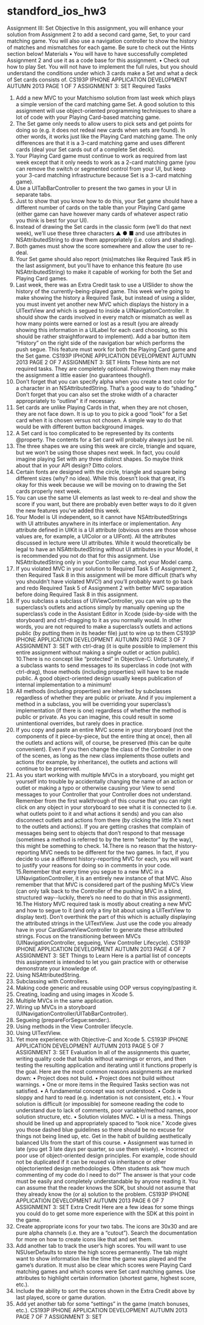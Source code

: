 standford_ios_hw3
=================
Assignment III: Set
Objective
In this assignment, you will enhance your solution from Assignment 2 to add a second
card game, Set, to your card matching game. You will also use a navigation controller
to show the history of matches and mismatches for each game.
Be sure to check out the Hints section below!
Materials
• You will have to have successfully completed Assignment 2 and use it as a code base for
this assignment.
• Check out how to play Set. You will not have to implement the full rules, but you
should understand the conditions under which 3 cards make a Set and what a deck of
Set cards consists of.
CS193P IPHONE APPLICATION DEVELOPMENT
AUTUMN 2013
PAGE 1 OF 7
ASSIGNMENT 3: SET
Required Tasks
1. Add a new MVC to your Matchismo solution from last week which plays a simple
version of the card matching game Set. A good solution to this assignment will use
object-oriented programming techniques to share a lot of code with your Playing
Card-based matching game.
2. The Set game only needs to allow users to pick sets and get points for doing so (e.g. it
does not redeal new cards when sets are found). In other words, it works just like the
Playing Card matching game. The only differences are that it is a 3-card matching game
and uses different cards (deal your Set cards out of a complete Set deck).
3. Your Playing Card game must continue to work as required from last week except
that it only needs to work as a 2-card matching game (you can remove the switch or
segmented control from your UI, but keep your 3-card matching infrastructure
because Set is a 3-card matching game).
4. Use a UITabBarController to present the two games in your UI in separate tabs.
5. Just to show that you know how to do this, your Set game should have a different
number of cards on the table than your Playing Card game (either game can have
however many cards of whatever aspect ratio you think is best for your UI).
6. Instead of drawing the Set cards in the classic form (we’ll do that next week), we’ll
use these three characters ▲ ● ■ and use attributes in NSAttributedString to draw
them appropriately (i.e. colors and shading).
7. Both games must show the score somewhere and allow the user to re-deal.
8. Your Set game should also report (mis)matches like Required Task #5 in the last
assignment, but you’ll have to enhance this feature (to use NSAttributedString) to
make it capable of working for both the Set and Playing Card games.
9. Last week, there was an Extra Credit task to use a UISlider to show the history of
the currently-being-played game. This week we’re going to make showing the history
a Required Task, but instead of using a slider, you must invent yet another new MVC
which displays the history in a UITextView and which is segued to inside a
UINavigationController. It should show the cards involved in every match or
mismatch as well as how many points were earned or lost as a result (you are already
showing this information in a UILabel for each card choosing, so this should be
rather straightforward to implement). Add a bar button item “History” on the right
side of the navigation bar which performs the push segue. This feature must work
for both the Playing Card game and the Set game.
CS193P IPHONE APPLICATION DEVELOPMENT
AUTUMN 2013
PAGE 2 OF 7
ASSIGNMENT 3: SET
Hints
These hints are not required tasks. They are completely optional. Following them may
make the assignment a little easier (no guarantees though!).
1. Don’t forget that you can specify alpha when you create a text color for a character in
an NSAttributedString. That’s a good way to do “shading.” Don’t forget that you
can also set the stroke width of a character appropriately to “outline” it if necessary.
2. Set cards are unlike Playing Cards in that, when they are not chosen, they are not face
down. It is up to you to pick a good “look” for a Set card when it is chosen versus not
chosen. A simple way to do that would be with different button background images.
3. A Set card is too complicated to be represented by its contents @property. The
contents for a Set card will probably always just be nil.
4. The three shapes we are using this week are circle, triangle and square, but we won’t
be using those shapes next week. In fact, you could imagine playing Set with any
three distinct shapes. So maybe think about that in your API design? Ditto colors.
5. Certain fonts are designed with the circle, triangle and square being different sizes
(why? no idea). While this doesn’t look that great, it’s okay for this week because we
will be moving on to drawing the Set cards properly next week.
6. You can use the same UI elements as last week to re-deal and show the score if you
want, but there are probably even better ways to do it given the new features you’ve
added this week.
7. Your Model is UI independent, so it cannot have NSAttributedStrings with UI
attributes anywhere in its interface or implementation. Any attribute defined in UIKit
is a UI attribute (obvious ones are those whose values are, for example, a UIColor or a
UIFont). All the attributes discussed in lecture were UI attributes. While it would
theoretically be legal to have an NSAttributedString without UI attributes in your
Model, it is recommended you not do that for this assignment. Use
NSAttributedString only in your Controller camp, not your Model camp.
8. If you violated MVC in your solution to Required Task 5 of Assignment 2, then
Required Task 8 in this assignment will be more difficult (that’s why you shouldn’t
have violated MVC!) and you’ll probably want to go back and redo Required Task 5
of Assignment 2 with better MVC separation before doing Required Task 8 in this
assignment.
9. If you subclass a subclass of UIViewController, you can wire up to the superclass’s
outlets and actions simply by manually opening up the superclass’s code in the
Assistant Editor in Xcode (side-by-side with the storyboard) and ctrl-dragging to it as
you normally would. In other words, you are not required to make a superclass’s
outlets and actions public (by putting them in its header file) just to wire up to them
CS193P IPHONE APPLICATION DEVELOPMENT
AUTUMN 2013
PAGE 3 OF 7
ASSIGNMENT 3: SET
with ctrl-drag (it is quite possible to implement this entire assignment without making
a single outlet or action public).
10.There is no concept like “protected” in Objective-C. Unfortunately, if a subclass
wants to send messages to its superclass in code (not with ctrl-drag), those methods
(including properties) will have to be made public. A good object-oriented design
usually keeps publication of internal implementation to a minimum!
11. All methods (including properties) are inherited by subclasses regardless of whether
they are public or private. And if you implement a method in a subclass, you will be
overriding your superclass’s implementation (if there is one) regardless of whether the
method is public or private. As you can imagine, this could result in some
unintentional overrides, but rarely does in practice.
12. If you copy and paste an entire MVC scene in your storyboard (not the components of it
piece-by-piece, but the entire thing at once), then all the outlets and actions will, of
course, be preserved (this can be quite convenient). Even if you then change the class
of the Controller in one of the scenes, as long as the new class implements those
outlets and actions (for example, by inheritance), the outlets and actions will continue
to be preserved.
13. As you start working with multiple MVCs in a storyboard, you might get yourself into
trouble by accidentally changing the name of an action or outlet or making a typo or
otherwise causing your View to send messages to your Controller that your Controller
does not understand. Remember from the first walkthrough of this course that you
can right click on any object in your storyboard to see what it is connected to (i.e. what
outlets point to it and what actions it sends) and you can also disconnect outlets and
actions from there (by clicking the little X’s next to the outlets and actions). If you are
getting crashes that complain of messages being sent to objects that don’t respond to
that message (sometimes a method is referred to by the term “selector” by the way),
this might be something to check.
14.There is no reason that the history-reporting MVC needs to be different for the two
games. In fact, if you decide to use a different history-reporting MVC for each, you
will want to justify your reasons for doing so in comments in your code.
15.Remember that every time you segue to a new MVC in a UINavigationController, it
is an entirely new instance of that MVC. Also remember that that MVC is considered
part of the pushing MVC’s View (can only talk back to the Controller of the pushing
MVC in a blind, structured way--luckily, there’s no need to do that in this assignment).
16.The History MVC required task is mostly about creating a new MVC and how to
segue to it (and only a tiny bit about using a UITextView to display text). Don’t
overthink the part of this which is actually displaying the attributed strings in the
UITextView. Just use the code you already have in your CardGameViewController to
generate these attributed strings. Focus on the transitioning between MVCs
(UINavigationController, segueing, View Controller Lifecycle).
CS193P IPHONE APPLICATION DEVELOPMENT
AUTUMN 2013
PAGE 4 OF 7
ASSIGNMENT 3: SET
Things to Learn
Here is a partial list of concepts this assignment is intended to let you gain practice with
or otherwise demonstrate your knowledge of.
1. Using NSAttributedString.
2. Subclassing with Controllers.
3. Making code generic and reusable using OOP versus copying/pasting it.
4. Creating, loading and using images in Xcode 5.
5. Multiple MVCs in the same application.
6. Wiring up MVCs in a storyboard (UINavigationController/UITabBarController).
7. Segueing (prepareForSegue:sender:).
8. Using methods in the View Controller lifecycle.
9. Using UITextView.
10. Yet more experience with Objective-C and Xcode 5.
CS193P IPHONE APPLICATION DEVELOPMENT
AUTUMN 2013
PAGE 5 OF 7
ASSIGNMENT 3: SET
Evaluation
In all of the assignments this quarter, writing quality code that builds without warnings
or errors, and then testing the resulting application and iterating until it functions
properly is the goal.
Here are the most common reasons assignments are marked down:
• Project does not build.
• Project does not build without warnings.
• One or more items in the Required Tasks section was not satisfied.
• A fundamental concept was not understood.
• Code is sloppy and hard to read (e.g. indentation is not consistent, etc.).
• Your solution is difficult (or impossible) for someone reading the code to
understand due to lack of comments, poor variable/method names, poor solution
structure, etc.
• Solution violates MVC.
• UI is a mess. Things should be lined up and appropriately spaced to “look nice.”
Xcode gives you those dashed blue guidelines so there should be no excuse for
things not being lined up, etc. Get in the habit of building aesthetically balanced
UIs from the start of this course.
• Assignment was turned in late (you get 3 late days per quarter, so use them wisely).
• Incorrect or poor use of object-oriented design principles. For example, code
should not be duplicated if it can be reused via inheritance or other objectoriented
design methodologies.
Often students ask “how much commenting of my code do I need to do?” The answer
is that your code must be easily and completely understandable by anyone reading it.
You can assume that the reader knows the SDK, but should not assume that they
already know the (or a) solution to the problem.
CS193P IPHONE APPLICATION DEVELOPMENT
AUTUMN 2013
PAGE 6 OF 7
ASSIGNMENT 3: SET
Extra Credit
Here are a few ideas for some things you could do to get some more experience with the
SDK at this point in the game.
1. Create appropriate icons for your two tabs. The icons are 30x30 and are pure alpha
channels (i.e. they are a “cutout”). Search the documentation for more on how to
create icons like that and set them.
2. Add another tab to track the user’s high scores. You will want to use NSUserDefaults
to store the high scores permanently. The tab might want to show information like
the time the game was played and the game’s duration. It must also be clear which
scores were Playing Card matching games and which scores were Set card matching
games. Use attributes to highlight certain information (shortest game, highest score,
etc.).
3. Include the ability to sort the scores shown in the Extra Credit above by last played,
score or game duration.
4. Add yet another tab for some “settings” in the game (match bonuses, etc.).
CS193P IPHONE APPLICATION DEVELOPMENT
AUTUMN 2013
PAGE 7 OF 7
ASSIGNMENT 3: SET
